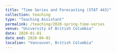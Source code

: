 ```yaml
---
title: "Time Series and Forecasting (STAT 443)"
collection: teaching
type: "Teaching Assistant"
permalink: /teaching/2020-spring-time-series
venue: "University of British Columbia"
date: 2020-01-01
date_end: 2020-04-01
location: "Vancouver, British Columbia"
---
```


